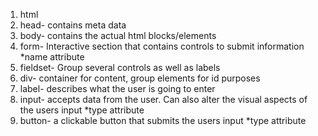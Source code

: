 1. html
2. head- contains meta data
3. body- contains the actual html blocks/elements
4. form- Interactive section that contains controls to submit information
	*name attribute
5. fieldset- Group several controls as well as labels 
6. div- container for content, group elements for id purposes
7. label- describes what the user is going to enter
8. input- accepts data from the user. Can also alter the visual aspects of the users input
	*type attribute
9. button- a clickable button that submits the users input
	*type attribute